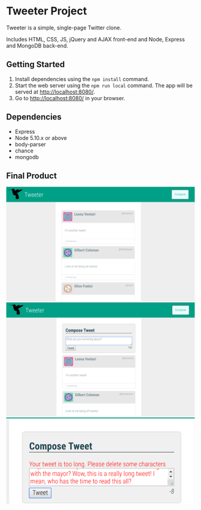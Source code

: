 # Tweeter Project

Tweeter is a simple, single-page Twitter clone.

Includes HTML, CSS, JS, jQuery and AJAX front-end and Node, Express and MongoDB back-end.

## Getting Started

1. Install dependencies using the `npm install` command.
2. Start the web server using the `npm run local` command. The app will be served at <http://localhost:8080/>.
3. Go to <http://localhost:8080/> in your browser.

## Dependencies

- Express
- Node 5.10.x or above
- body-parser
- chance
- mongodb

## Final Product

!["Screenshot of main page with compose form collapsed"](https://github.com/maddixm/tweeter/blob/master/public/images/tweeter-main-no-compose.png?raw=true)
!["Screenshot of main page with compose form expanded"](https://github.com/maddixm/tweeter/blob/master/public/images/tweeter-main.png?raw=true)
!["Screenshot of error handling on compose form"](https://github.com/maddixm/tweeter/blob/master/public/images/compose-tweet-error.png?raw=true)